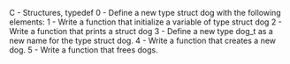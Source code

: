 C - Structures, typedef
0 - Define a new type struct dog with the following elements:
1 - Write a function that initialize a variable of type struct dog
2 - Write a function that prints a struct dog
3 - Define a new type dog_t as a new name for the type struct dog.
4 - Write a function that creates a new dog.
5 - Write a function that frees dogs.
